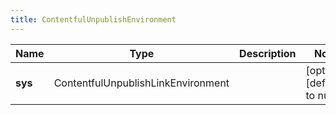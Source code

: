 ```yaml
---
title: ContentfulUnpublishEnvironment
---
```



| Name | Type | Description | Notes |
|------------ | ------------- | ------------- | -------------|
| **sys** | ContentfulUnpublishLinkEnvironment |  | [optional] [default to null] |
